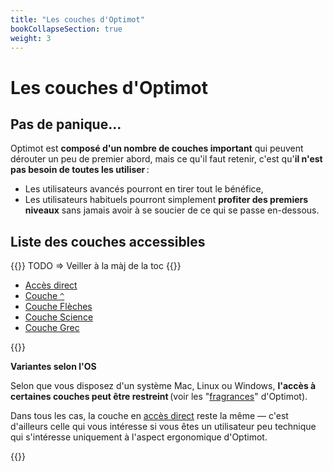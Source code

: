 ```yaml
---
title: "Les couches d'Optimot"
bookCollapseSection: true
weight: 3
---
```


# Les couches d'Optimot

## Pas de panique…

Optimot est **composé d'un nombre de couches important** qui peuvent dérouter un peu de premier abord, mais ce qu'il faut retenir, c'est qu'**il n'est pas besoin de toutes les utiliser** :

- Les utilisateurs avancés pourront en tirer tout le bénéfice,
- Les utilisateurs habituels pourront simplement **profiter des premiers niveaux** sans jamais avoir à se soucier de ce qui se passe en-dessous.

## Liste des couches accessibles

{{<hint danger>}}
TODO ⇒ Veiller à la màj de la toc
{{</hint>}}

- [Accès direct](acces_direct)
- [Couche `^`](couche_circonflexe)
- [Couche Flèches](couche_fleches)
- [Couche Science](couche_science)
- [Couche Grec](couche_grec.md)


{{<hint warning>}}

**Variantes selon l'OS**

Selon que vous disposez d'un système Mac, Linux ou Windows, **l'accès à certaines couches peut être restreint** (voir les "[fragrances](../fragrances_optimot)" d'Optimot).

Dans tous les cas, la couche en [accès direct](./acces_direct) reste la même — c'est d'ailleurs celle qui vous intéresse si vous êtes un utilisateur peu technique qui s'intéresse uniquement à l'aspect ergonomique d'Optimot.

{{</hint>}}